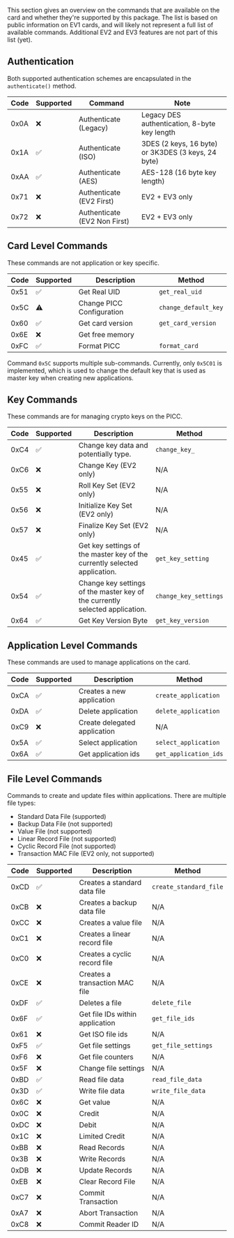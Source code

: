 

This section gives an overview on the commands that are available on the card and whether they're supported by this package.
The list is based on public information on EV1 cards, and will likely not represent a full list of available commands.
Additional EV2 and EV3 features are not part of this list (yet).

## Authentication

Both supported authentication schemes are encapsulated in the `authenticate()` method.

| Code | Supported          | Command                      | Note                                               |
| ---- | ------------------ | ---------------------------- | -------------------------------------------------- |
| 0x0A | :x:                | Authenticate (Legacy)        | Legacy DES authentication, 8-byte key length       |
| 0x1A | :white_check_mark: | Authenticate (ISO)           | 3DES (2 keys, 16 byte) or 3K3DES (3 keys, 24 byte) |
| 0xAA | :white_check_mark: | Authenticate (AES)           | AES-128 (16 byte key length)                       |
| 0x71 | :x:                | Authenticate (EV2 First)     | EV2 + EV3 only                                     |
| 0x72 | :x:                | Authenticate (EV2 Non First) | EV2 + EV3 only                                     |

## Card Level Commands

These commands are not application or key specific.

| Code | Supported          | Description               | Method               |
| ---- | ------------------ | ------------------------- | -------------------- |
| 0x51 | :white_check_mark: | Get Real UID              | `get_real_uid`       |
| 0x5C | :warning:          | Change PICC Configuration | `change_default_key` |
| 0x60 | :white_check_mark: | Get card version          | `get_card_version`   |
| 0x6E | :x:                | Get free memory           |                      |
| 0xFC | :white_check_mark: | Format PICC               | `format_card`        |

Command `0x5C` supports multiple sub-commands. Currently, only `0x5C01` is implemented, which is used to change
the default key that is used as master key when creating new applications.

## Key Commands

These commands are for managing crypto keys on the PICC.

| Code | Supported          | Description                                                                  | Method                |
| ---- | ------------------ | ---------------------------------------------------------------------------- | --------------------- |
| 0xC4 | :white_check_mark: | Change key data and potentially type.                                        | `change_key_`         |
| 0xC6 | :x:                | Change Key (EV2 only)                                                        | N/A                   |
| 0x55 | :x:                | Roll Key Set (EV2 only)                                                      | N/A                   |
| 0x56 | :x:                | Initialize Key Set (EV2 only)                                                | N/A                   |
| 0x57 | :x:                | Finalize Key Set (EV2 only)                                                  | N/A                   |
| 0x45 | :white_check_mark: | Get key settings of the master key of the currently selected application.    | `get_key_setting`     |
| 0x54 | :white_check_mark: | Change key settings of the master key of the currently selected application. | `change_key_settings` |
| 0x64 | :white_check_mark: | Get Key Version Byte                                                         | `get_key_version`     |

## Application Level Commands

These commands are used to manage applications on the card.

| Code | Supported          | Description                  | Method                |
| ---- | ------------------ | ---------------------------- | --------------------- |
| 0xCA | :white_check_mark: | Creates a new application    | `create_application`  |
| 0xDA | :white_check_mark: | Delete application           | `delete_application`  |
| 0xC9 | :x:                | Create delegated application | N/A                   |
| 0x5A | :white_check_mark: | Select application           | `select_application`  |
| 0x6A | :white_check_mark: | Get application ids          | `get_application_ids` |

## File Level Commands

Commands to create and update files within applications. There are multiple file types:

- Standard Data File (supported)
- Backup Data File (not supported)
- Value File (not supported)
- Linear Record File (not supported)
- Cyclic Record File (not supported)
- Transaction MAC File (EV2 only, not supported)


| Code | Supported          | Description                     | Method                 |
| ---- | ------------------ | ------------------------------- | ---------------------- |
| 0xCD | :white_check_mark: | Creates a standard data file    | `create_standard_file` |
| 0xCB | :x:                | Creates a backup data file      | N/A                    |
| 0xCC | :x:                | Creates a value file            | N/A                    |
| 0xC1 | :x:                | Creates a linear record file    | N/A                    |
| 0xC0 | :x:                | Creates a cyclic record file    | N/A                    |
| 0xCE | :x:                | Creates a transaction MAC file  | N/A                    |
| 0xDF | :white_check_mark: | Deletes a file                  | `delete_file`          |
| 0x6F | :white_check_mark: | Get file IDs within application | `get_file_ids`         |
| 0x61 | :x:                | Get ISO file ids                | N/A                    |
| 0xF5 | :white_check_mark: | Get file settings               | `get_file_settings`    |
| 0xF6 | :x:                | Get file counters               | N/A                    |
| 0x5F | :x:                | Change file settings            | N/A                    |
| 0xBD | :white_check_mark: | Read file data                  | `read_file_data`       |
| 0x3D | :white_check_mark: | Write file data                 | `write_file_data`      |
| 0x6C | :x:                | Get value                       | N/A                    |
| 0x0C | :x:                | Credit                          | N/A                    |
| 0xDC | :x:                | Debit                           | N/A                    |
| 0x1C | :x:                | Limited Credit                  | N/A                    |
| 0xBB | :x:                | Read Records                    | N/A                    |
| 0x3B | :x:                | Write Records                   | N/A                    |
| 0xDB | :x:                | Update Records                  | N/A                    |
| 0xEB | :x:                | Clear Record File               | N/A                    |
| 0xC7 | :x:                | Commit Transaction              | N/A                    |
| 0xA7 | :x:                | Abort Transaction               | N/A                    |
| 0xC8 | :x:                | Commit Reader ID                | N/A                    |
